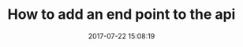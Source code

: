 ---
layout: page
title: "How to add an end point to the api"
category: tut
date: 2017-07-22 15:08:19
order: 7
disqus: 1
---